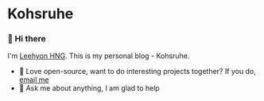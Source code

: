 # Kohsruhe

### 🖖 Hi there

I'm [Leehyon HNG](https://www.kohsruhe.com). This is my personal blog - Kohsruhe.

- 💼 Love open-source, want to do interesting projects together? If you do, [email me](mailto:leehyon@live.com)
- 💬 Ask me about anything, I am glad to help